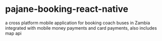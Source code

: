 # pajane-booking-react-native
a cross platform mobile application for booking coach buses in Zambia integrated with mobile money payments and card payments, also includes map api 
